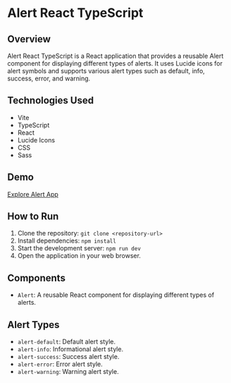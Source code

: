 # Alert React TypeScript

## Overview

Alert React TypeScript is a React application that provides a reusable Alert component for displaying different types of alerts. It uses Lucide icons for alert symbols and supports various alert types such as default, info, success, error, and warning.

## Technologies Used

- Vite
- TypeScript
- React
- Lucide Icons
- CSS
- Sass

## Demo

[Explore Alert App](https://alert-react-ts.vercel.app/)

## How to Run

1. Clone the repository: `git clone <repository-url>`
2. Install dependencies: `npm install`
3. Start the development server: `npm run dev`
4. Open the application in your web browser.

## Components

- `Alert`: A reusable React component for displaying different types of alerts.

## Alert Types

- `alert-default`: Default alert style.
- `alert-info`: Informational alert style.
- `alert-success`: Success alert style.
- `alert-error`: Error alert style.
- `alert-warning`: Warning alert style.
